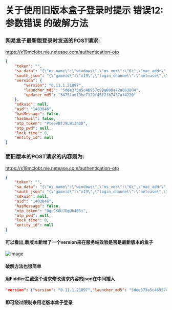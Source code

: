 # 关于使用旧版本盒子登录时提示 错误12:参数错误 的破解方法

### 网易盒子最新版登录时发送的POST请求:

https://x19mclobt.nie.netease.com/authentication-otp
```json
{
    "token": "",
    "sa_data": "{\"os_name\":\"windows\",\"os_ver\":\"6\",\"mac_addr\":\"00AC6A5DA780\",\"udid\":\"BFEBFBFF000906E972609794\",\"app_ver\":\"0.11.1.21897\",\"sdk_ver\":\"\",\"network\":\"\",\"disk\":\"72609794\",\"launcher_type\":\"PC_java\",\"pay_channel\":\"netease\"}",
    "sauth_json": "{\"gameid\":\"x19\",\"login_channel\":\"netease\",\"app_channel\":\"netease\",\"platform\":\"pc\",\"sdkuid\":\"aebflsdzxadohtnn\",\"sessionid\":\"1-eyJzIjogIjcyMGE1YzFlMjBjZjQwNjdlOTFlNWU5MmEzYTZkNDY3IiwgInQiOiAxfSAg\",\"sdk_version\":\"1.1.0\",\"udid\":\"6F3E8D03551EA8875490C9F3414FB80A\",\"deviceid\":\"aeavs2d25i4kzvbd-d\"}",
    "version": {
        "version": "0.11.1.21897",
        "launcher_md5": "5dee373a5c46957c99a080a72a863804",
        "updater_md5": "34751ad19be7129f45f2fb7437af4220"
    },
    "sdkuid": null,
    "aid": "1403046",
    "hasMessage": false,
    "hasGmail": false,
    "otp_token": "PteevBTJ9LW13n3D",
    "otp_pwd": null,
    "lock_time": 0,
    "entity_id": null
}
```

### 而旧版本的POST请求的内容则为:
https://x19mclobt.nie.netease.com/authentication-otp
```json
{
    "token": "",
    "sa_data": "{\"os_name\":\"windows\",\"os_ver\":\"6\",\"mac_addr\":\"00AC6A5DA780\",\"udid\":\"BFEBFBFF000906E972609794\",\"app_ver\":\"0.10.5.18314\",\"sdk_ver\":\"\",\"network\":\"\",\"disk\":\"72609794\",\"launcher_type\":\"PC_java\"}",
    "sauth_json": "{\"gameid\":\"x19\",\"login_channel\":\"netease\",\"app_channel\":\"netease\",\"platform\":\"pc\",\"sdkuid\":\"aebflsdzxadohtnn\",\"sessionid\":\"1-eyJzIjogIjcyMGE1YzFlMjBjZjQwNjdlOTFlNWU5MmEzYTZkNDY3IiwgInQiOiAxfSAg\",\"sdk_version\":\"1.1.0\",\"udid\":\"6F3E8D03551EA8875490C9F3414FB80A\",\"deviceid\":\"aeavs2d25i4kzvbd-d\"}",
    "sdkuid": null,
    "aid": "1403046",
    "hasMessage": false,
    "otp_token": "OguCK8UJDgUh465i",
    "otp_pwd": null,
    "lock_time": 0,
    "entity_id": null
}
```

#### 可以看出,新版本新增了一个version来在服务端效验是否是最新版本的盒子
![image](http://ww1.sinaimg.cn/large/0060lm7Tly1fjegc560maj30yq0a676l.jpg)
#### 破解方法也很简单
#### 用Fiddler拦截这个请求修改请求内容的json在中间插入

```json
"version": {"version": "0.11.1.21897","launcher_md5": "5dee373a5c46957c99a080a72a863804","updater_md5": "34751ad19be7129f45f2fb7437af4220"},
```

#### 即可绕过限制来用老版本盒子登录
